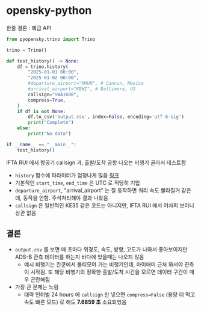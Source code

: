 # opensky-python

한줄 결론 : 폐급 API

```python
from pyopensky.trino import Trino

trino = Trino()

def test_history() -> None:
    df = trino.history(
        "2025-01-01 00:00",
        "2025-01-02 00:00",
        #departure_airport="MMUN", # Cancun, Mexico
        #arrival_airport="KBWI", # Baltimore, US
        callsign="SWA1608",
        compress=True,
    )
    if df is not None:
        df.to_csv('output.csv', index=False, encoding='utf-8-sig')
        print("Complete")
    else:
        print("No data")

if __name__ == "__main__":
    test_history()
```

IFTA RUI 에서 항공기 callsign 과, 출발/도착 공항 나오는 비행기 골라서 테스트함

- `history` 함수에 파라미터가 엄청나게 많음 [링크](https://mode-s.org/pyopensky/trino.html#pyopensky.trino.Trino.history)
- 기본적인 `start_time`, `end_time` 은 UTC 로 적당히 기입
- `departure_airport`, "arrival_airport" 는 잘 동작하면 쿼리 속도 빨라질거 같은데, 동작을 안함. 주석처리해야 결과 나왔음
- `callsign` 은 일반적인 KE35 같은 코드는 아니지만, IFTA RUI 에서 어차피 보이니 상관 없음

## 결론
- `output.csv` 를 보면 매 초마다 위경도, 속도, 방향, 고도가 나와서 좋아보이지만 ADS-B 관측 데이터를 하는지 바다에 있을때는 나오지 않음
  - 예시 비행기는 칸쿤에서 볼티모어 가는 비행기인데, 마이애미 근처 와서야 관측이 시작됨. 또 해당 비행기의 정확한 출발/도착 시간을 모르면 데이터 구간이 매우 곤란해짐
- 가장 큰 문제는 느림
  - 대략 인터벌 24 hours 에 `callsign` 만 넣으면 `compress=False` (용량 더 먹고 속도 빠른 모드) 로 해도 **7.6859 초** 소요되었음
